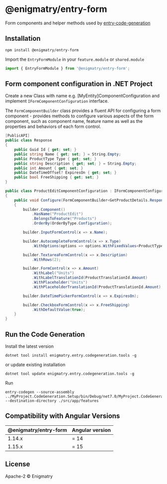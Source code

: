 # @enigmatry/entry-form

Form components and helper methods used by [entry-code-generation](https://github.com/enigmatry/entry-code-generation)

## Installation

```
npm install @enigmatry/entry-form
```

Import the `EntryFormModule` in your `feature.module` or `shared.module`

```typescript
import { EntryFormModule } from '@enigmatry/entry-form';
```

##  Form component configuration in .NET Project

Create a new Class with name e.g. [MyEntity]ComponentConfiguration and implement ```IFormComponentConfiguration``` interface.

The ```FormComponentBuilder``` class provides a fluent API for configuring a form component - provides methods to configure various aspects of the form component, such as component name, feature name as well as the properties and behaviors of each form control.

```csharp
[PublicAPI]
public class Response
{
    public Guid Id { get; set; }
    public string Name { get; set; } = String.Empty;
    public ProductType Type { get; set; }
    public string Description { get; set; } = String.Empty;
    public int Amount { get; set; }
    public DateTimeOffset? ExpiresOn { get; set; }
    public bool FreeShipping { get; set; }
}

public class ProductEditComponentConfiguration : IFormComponentConfiguration<GetProductDetails.Response>
{
    public void Configure(FormComponentBuilder<GetProductDetails.Response> builder)
    {
        builder.Component()
            .HasName("ProductEdit")
            .BelongsToFeature("Products")
            .OrderBy(OrderByType.Configuration);

        builder.InputFormControl(x => x.Name);

        builder.AutocompleteFormControl(x => x.Type)
            .WithOptions(options => options.WithFixedValues<ProductType>().WithSortKey("displayName"));

        builder.TextareaFormControl(x => x.Description)
            .WithRows(2);

        builder.FormControl(x => x.Amount)
            .WithLabel("Units")
            .WithLabelTranslationId(ProductTranslationId.Amount)
            .WithPlaceholder("Units")
            .WithPlaceholderTranslationId(ProductTranslationId.Amount);

        builder.DateTimePickerFormControl(x => x.ExpiresOn);

        builder.CheckboxFormControl(x => x.FreeShipping)
            .WithDefaultValue(true);
    }
}

```

## Run the Code Generation

Install the latest version
```
dotnet tool install enigmatry.entry.codegeneration.tools -g
```

or update existing installation
```
dotnet tool update enigmatry.entry.codegeneration.tools -g
```

Run

```
entry-codegen --source-assembly ../MyProject.CodeGeneration.Setup/bin/Debug/net7.0/MyProject.CodeGeneration.Setup.dll --destination-directory ./src/app/features
```

## Compatibility with Angular Versions

| @enigmatry/entry-form | Angular version
|-|-|
|1.14.x| = 14
|1.15.x| = 15

## License

Apache-2 © Enigmatry
